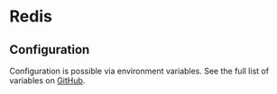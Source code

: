 # Redis

## Configuration

Configuration is possible via environment variables. See the full list of variables on [GitHub](https://github.com/wodby/redis).

